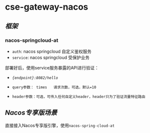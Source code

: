 # cse-gateway-nacos

## _框架_

### nacos-springcloud-at
- `auth`: nacos springcloud 自定义鉴权服务
- `service`: nacos springcloud 受保护业务

部署好后，使用service服务暴露的API进行验证：
- _`{endpoint}:8082/hello`_

- `query参数： times   请求次数，可选，默认=10`

- `header参数：可选，可传入任何自定义header，header只为了验证流量特征路由`

## _Nacos专享版场景_
直接接入Nacos专享版引擎，使用`nacos-spring-cloud-at`
